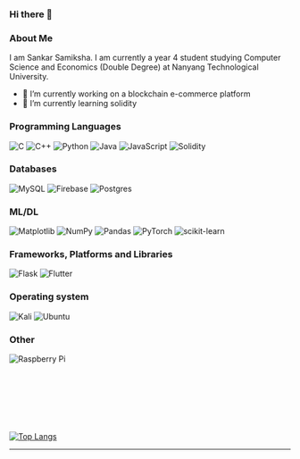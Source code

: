 ### Hi there 👋

### About Me
I am Sankar Samiksha. I am currently a year 4 student studying Computer Science and Economics (Double Degree) at Nanyang Technological University. <br>

- 🔭 I’m currently working on a blockchain e-commerce platform 
- 🌱 I’m currently learning solidity

### Programming Languages
<img alt="C" src="https://img.shields.io/badge/c-%2300599C.svg?style=for-the-badge&logo=c&logoColor=white"/> <img alt="C++" src="https://img.shields.io/badge/c++-%2300599C.svg?style=for-the-badge&logo=c%2B%2B&logoColor=white"/> <img alt="Python" src="https://img.shields.io/badge/python-%2314354C.svg?style=for-the-badge&logo=python&logoColor=white"/>   ![Java](https://img.shields.io/static/v1?style=for-the-badge&message=Java&color=007396&logo=Java&logoColor=FFFFFF&label=)   ![JavaScript](https://img.shields.io/badge/javascript-%23323330.svg?style=for-the-badge&logo=javascript&logoColor=%23F7DF1E) ![Solidity](https://img.shields.io/badge/Solidity-%23363636.svg?style=for-the-badge&logo=solidity&logoColor=white)
 
### Databases
![MySQL](https://img.shields.io/static/v1?style=for-the-badge&message=MySQL&color=4479A1&logo=MySQL&logoColor=FFFFFF&label=) ![Firebase](https://img.shields.io/badge/Firebase-039BE5?style=for-the-badge&logo=Firebase&logoColor=white) ![Postgres](https://img.shields.io/badge/postgres-%23316192.svg?style=for-the-badge&logo=postgresql&logoColor=white)

### ML/DL
![Matplotlib](https://img.shields.io/badge/Matplotlib-%23ffffff.svg?style=for-the-badge&logo=Matplotlib&logoColor=black) ![NumPy](https://img.shields.io/badge/numpy-%23013243.svg?style=for-the-badge&logo=numpy&logoColor=white) ![Pandas](https://img.shields.io/badge/pandas-%23150458.svg?style=for-the-badge&logo=pandas&logoColor=white) ![PyTorch](https://img.shields.io/badge/PyTorch-%23EE4C2C.svg?style=for-the-badge&logo=PyTorch&logoColor=white) ![scikit-learn](https://img.shields.io/badge/scikit--learn-%23F7931E.svg?style=for-the-badge&logo=scikit-learn&logoColor=white)

### Frameworks, Platforms and Libraries
![Flask](https://img.shields.io/badge/flask-%23000.svg?style=for-the-badge&logo=flask&logoColor=white) ![Flutter](https://img.shields.io/badge/Flutter-%2302569B.svg?style=for-the-badge&logo=Flutter&logoColor=white) 

### Operating system
![Kali](https://img.shields.io/badge/Kali-268BEE?style=for-the-badge&logo=kalilinux&logoColor=white) ![Ubuntu](https://img.shields.io/badge/Ubuntu-E95420?style=for-the-badge&logo=ubuntu&logoColor=white) 

### Other
![Raspberry Pi](https://img.shields.io/badge/-RaspberryPi-C51A4A?style=for-the-badge&logo=Raspberry-Pi) 


<br><br><br>
---

[![Top Langs](https://github-readme-stats.vercel.app/api/top-langs/?username=S-Samiksha&layout=compact)](https://github.com/S-Samiksha/github-readme-stats)




---




<!--




#### Programming Languages
C/C++ Programming, Python, Java, JavaScript, Solidity

#### Database
MySQL, PostgreSQL

#### Web Development
React, HTML, CSS, Python Flask, Bootstrap, Jekyll

#### Mobile Development 
Flutter, Firebase

#### Machine Learning, Deep Learning and Data Science
Pandas, Scikit-learn, PyTorch, R, STATA, SciPy, MatPlotLib, NumPy, Seaborn




https://github.com/Ileriayo/markdown-badges

**S-Samiksha/S-Samiksha** is a ✨ _special_ ✨ repository because its `README.md` (this file) appears on your GitHub profile.

Here are some ideas to get you started:

- 🔭 I’m currently working on ...
- 🌱 I’m currently learning ...
- 👯 I’m looking to collaborate on ...
- 🤔 I’m looking for help with ...
- 💬 Ask me about ...
- 📫 How to reach me: ...
- 😄 Pronouns: ...
- ⚡ Fun fact: ...
[![GitHub Streak](https://github-readme-streak-stats.herokuapp.com/?user=S-Samiksha&theme=dracula)](https://git.io/streak-stats)


-->
